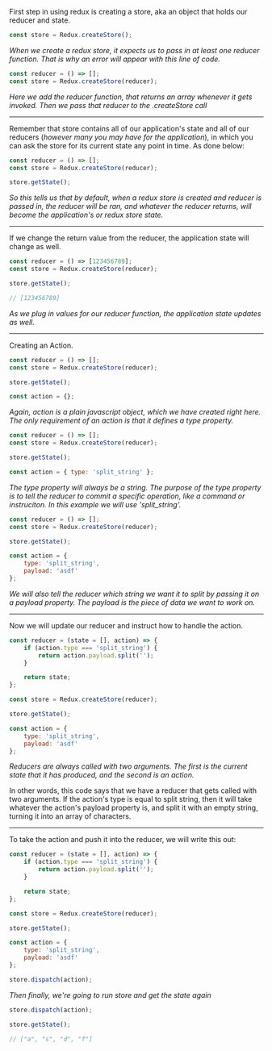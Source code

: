 First step in using redux is creating a store, aka an object that holds our reducer and state.

```javascript
const store = Redux.createStore();
``` 
*When we create a redux store, it expects us to pass in at least one reducer function. That is why an error will appear with this line of code.*

```javascript
const reducer = () => [];
const store = Redux.createStore(reducer);
```
*Here we add the reducer function, that returns an array whenever it gets invoked. Then we pass that reducer to the .createStore call*

---

Remember that store contains all of our application's state and all of our reducers (*however many you may have for the application*), in which you can ask the store for its current state any point in time. As done below:
```javascript
const reducer = () => [];
const store = Redux.createStore(reducer);

store.getState();
```
*So this tells us that by default, when a redux store is created and reducer is passed in, the reducer will be ran, and whatever the reducer returns, will become the application's or redux store state.*

---

If we change the return value from the reducer, the application state will change as well.
```javascript
const reducer = () => [123456789];
const store = Redux.createStore(reducer);

store.getState();

// [123456789]
```
*As we plug in values for our reducer function, the application state updates as well.*

---

Creating an Action.
```javascript
const reducer = () => [];
const store = Redux.createStore(reducer);

store.getState();

const action = {};
```
*Again, action is a plain javascript object, which we have created right here. The only requirement of an action is that it defines a type property.*

```javascript
const reducer = () => [];
const store = Redux.createStore(reducer);

store.getState();

const action = { type: 'split_string' };
```
*The type property will always be a string. The purpose of the type property is to tell the reducer to commit a specific operation, like a command or instruciton. In this example we will use 'split_string'.*

```javascript
const reducer = () => [];
const store = Redux.createStore(reducer);

store.getState();

const action = { 
    type: 'split_string', 
    payload: 'asdf' 
};
```
*We will also tell the reducer which string we want it to split by passing it on a payload property. The payload is the piece of data we want to work on.*

---

Now we will update our reducer and instruct how to handle the action.
```javascript
const reducer = (state = [], action) => {
    if (action.type === 'split_string') {
        return action.payload.split('');
    }

    return state;
};

const store = Redux.createStore(reducer);

store.getState();

const action = { 
    type: 'split_string', 
    payload: 'asdf' 
};
```
*Reducers are always called with two arguments. The first is the current state that it has produced, and the second is an action.*  

In other words, this code says that we have a reducer that gets called with two arguments. If the action's type is equal to split string, then it will take whatever the action's payload property is, and split it with an empty string, turning it into an array of characters.

---

To take the action and push it into the reducer, we will write this out:

```javascript
const reducer = (state = [], action) => {
    if (action.type === 'split_string') {
        return action.payload.split('');
    }

    return state;
};

const store = Redux.createStore(reducer);

store.getState();

const action = { 
    type: 'split_string', 
    payload: 'asdf' 
};

store.dispatch(action);
```

*Then finally, we're going to run store and get the state again*

```javascript
store.dispatch(action);

store.getState();

// ["a", "s", "d", "f"]
```